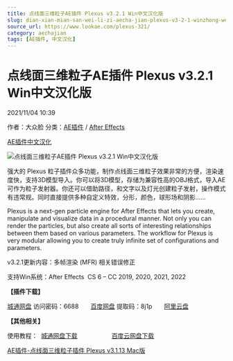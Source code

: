 ```yaml
---
title: 点线面三维粒子AE插件 Plexus v3.2.1 Win中文汉化版
slug: dian-xian-mian-san-wei-li-zi-aecha-jian-plexus-v3-2-1-winzhong-wen-yi-hua-ban
source_url: https://www.lookae.com/plexus-321/
category: aechajian
tags: [AE插件, 中文汉化]
---
```

# 点线面三维粒子AE插件 Plexus v3.2.1 Win中文汉化版

2021/11/04 10:39

作者：大众脸
分类：[AE插件](https://www.lookae.com/after-effects/aechajian/) / [After Effects](https://www.lookae.com/after-effects/)

[AE插件](https://www.lookae.com/tag/ae%e6%8f%92%e4%bb%b6/)[中文汉化](https://www.lookae.com/tag/%e4%b8%ad%e6%96%87%e6%b1%89%e5%8c%96/)

![点线面三维粒子AE插件 Plexus v3.2.1 Win中文汉化版](https://www.lookae.com/wp-content/uploads/2016/07/plexus-3.jpg "点线面三维粒子AE插件 Plexus v3.2.1 Win中文汉化版-LookAE.com")

强大的 Plexus 粒子插件众多功能，制作点线面三维粒子效果非常的方便，渲染速度快，支持3D模型导入。你可以将3D模型，存储为兼容性高的OBJ格式，导入AE可作为粒子发射器。你还可以借助路径，和文字以及灯光创建粒子发射，操作模式有违常规。同时直接提供多种自定义特效，分形，颜色，球形场和阴影……

Plexus is a next-gen particle engine for After Effects that lets you create, manipulate and visualize data in a procedural manner. Not only you can render the particles, but also create all sorts of interesting relationships between them based on various parameters. The workflow for Plexus is very modular allowing you to create truly infinite set of configurations and parameters.

v3.2.1更新内容：多帧渲染 (MFR) 相关错误修正

支持Win系统：After Effects  CS 6 – CC 2019, 2020, 2021, 2022

**【插件下载】**

[城通网盘](https://url62.ctfile.com/f/680462-519591139-c7cb16) 访问密码：6688       [百度网盘](https://pan.baidu.com/s/1bo-Gc7K2vpkkknujDDTMZA) 提取码：8j1p       [阿里云盘](https://www.aliyundrive.com/s/rscUZKPQwJS)

**【其他相关】**

使用教程：  [城通网盘下载](https://lookae.ctfile.com/fs/ZI4154455817)                    [百度云网盘下载](https://pan.baidu.com/s/1hsvzYvi)

[AE插件-点线面三维粒子插件 Plexus v3.1.13 Mac版](https://www.lookae.com/plexus-3113-mac/)
